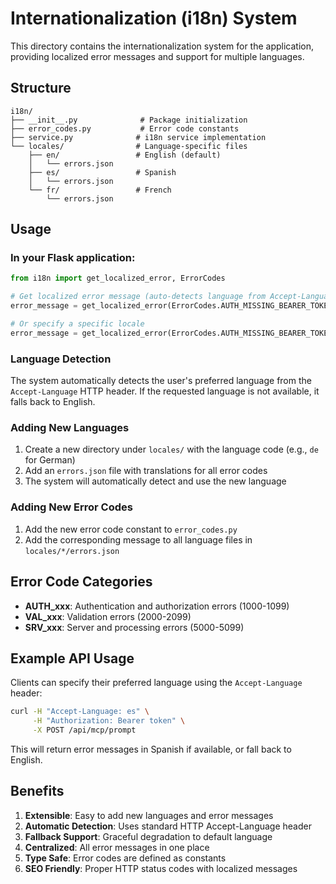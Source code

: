 # Internationalization (i18n) System

This directory contains the internationalization system for the application, providing localized error messages and support for multiple languages.

## Structure

```
i18n/
├── __init__.py              # Package initialization
├── error_codes.py           # Error code constants
├── service.py              # i18n service implementation
└── locales/                # Language-specific files
    ├── en/                 # English (default)
    │   └── errors.json
    ├── es/                 # Spanish
    │   └── errors.json
    └── fr/                 # French
        └── errors.json
```

## Usage

### In your Flask application:

```python
from i18n import get_localized_error, ErrorCodes

# Get localized error message (auto-detects language from Accept-Language header)
error_message = get_localized_error(ErrorCodes.AUTH_MISSING_BEARER_TOKEN)

# Or specify a specific locale
error_message = get_localized_error(ErrorCodes.AUTH_MISSING_BEARER_TOKEN, 'es')
```

### Language Detection

The system automatically detects the user's preferred language from the `Accept-Language` HTTP header. If the requested language is not available, it falls back to English.

### Adding New Languages

1. Create a new directory under `locales/` with the language code (e.g., `de` for German)
2. Add an `errors.json` file with translations for all error codes
3. The system will automatically detect and use the new language

### Adding New Error Codes

1. Add the new error code constant to `error_codes.py`
2. Add the corresponding message to all language files in `locales/*/errors.json`

## Error Code Categories

- **AUTH_xxx**: Authentication and authorization errors (1000-1099)
- **VAL_xxx**: Validation errors (2000-2099)  
- **SRV_xxx**: Server and processing errors (5000-5099)

## Example API Usage

Clients can specify their preferred language using the `Accept-Language` header:

```bash
curl -H "Accept-Language: es" \
     -H "Authorization: Bearer token" \
     -X POST /api/mcp/prompt
```

This will return error messages in Spanish if available, or fall back to English.

## Benefits

1. **Extensible**: Easy to add new languages and error messages
2. **Automatic Detection**: Uses standard HTTP Accept-Language header
3. **Fallback Support**: Graceful degradation to default language
4. **Centralized**: All error messages in one place
5. **Type Safe**: Error codes are defined as constants
6. **SEO Friendly**: Proper HTTP status codes with localized messages
